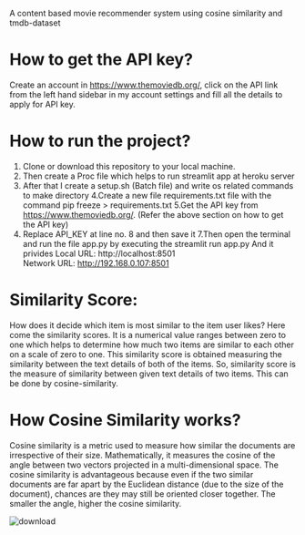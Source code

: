 
A content based movie recommender system using cosine similarity and tmdb-dataset
                                             
                                                
                                                
 # How to get the API key?
Create an account in https://www.themoviedb.org/, click on the API link from the left hand sidebar in my  account settings and fill all the details to apply for API key.

# How to run the project?
1. Clone or download this repository to your local machine.
2. Then create a Proc file which helps to run streamlit app at heroku server
3. After that I create a setup.sh (Batch file) and write os related commands  to make  directory
4.Create a new file requirements.txt file with the command pip  freeze > requirements.txt
5.Get  the  API key from https://www.themoviedb.org/. (Refer the above section on how to get the API key)
6. Replace  API_KEY  at line no. 8 and then save it
7.Then open the terminal and run the file app.py by executing the streamlit run app.py
And it privides
Local URL: http://localhost:8501  
Network URL: http://192.168.0.107:8501

# Similarity Score:
How does it decide which item is most similar to the item user likes? Here come the similarity scores.
It is a numerical value ranges between zero to one which helps to determine how much two items are similar to each other on a scale of zero to one. This similarity score is obtained measuring the similarity between the text details of both of the items. So, similarity score is the measure of similarity between given text details of two items. This can be done by cosine-similarity.


# How Cosine Similarity works?
Cosine similarity is a metric used to measure how similar the documents are irrespective of their size. Mathematically, it measures the cosine of the angle between two vectors projected in a multi-dimensional space. The cosine similarity is advantageous because even if the two similar documents are far apart by the Euclidean distance (due to the size of the document), chances are they may still be oriented closer together. The smaller the angle, higher the cosine similarity.


![download](https://user-images.githubusercontent.com/122508373/230754885-b8705663-969e-47d6-8384-6fd977475ebb.png)

